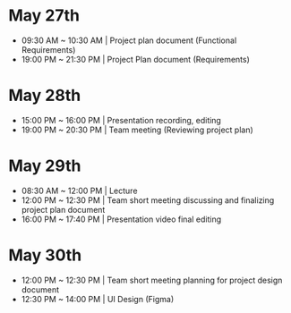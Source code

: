 # May 27th 
- 09:30 AM ~ 10:30 AM | Project plan document (Functional Requirements)
- 19:00 PM ~ 21:30 PM | Project Plan document (Requirements) 

# May 28th
- 15:00 PM ~ 16:00 PM | Presentation recording, editing
- 19:00 PM ~ 20:30 PM | Team meeting (Reviewing project plan)

# May 29th
- 08:30 AM ~ 12:00 PM | Lecture
- 12:00 PM ~ 12:30 PM | Team short meeting discussing and finalizing project plan document
- 16:00 PM ~ 17:40 PM | Presentation video final editing

# May 30th
- 12:00 PM ~ 12:30 PM | Team short meeting planning for project design document
- 12:30 PM ~ 14:00 PM | UI Design (Figma)
